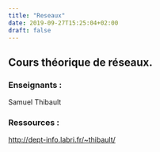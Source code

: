 ```yaml
---
title: "Reseaux"
date: 2019-09-27T15:25:04+02:00
draft: false
---
```

## Cours théorique de réseaux.
### Enseignants :
Samuel Thibault

### Ressources :
http://dept-info.labri.fr/~thibault/
